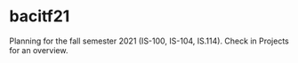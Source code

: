 # bacitf21
Planning for the fall semester 2021 (IS-100, IS-104, IS.114). 
Check in Projects for an overview. 

